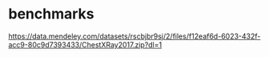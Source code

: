 # benchmarks
https://data.mendeley.com/datasets/rscbjbr9sj/2/files/f12eaf6d-6023-432f-acc9-80c9d7393433/ChestXRay2017.zip?dl=1
